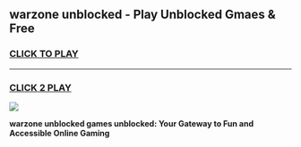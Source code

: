 
## warzone unblocked - Play Unblocked Gmaes & Free
<h3>
<a href="https://news.freeplayer.one?title=warzone_unblocked&ref=23F">CLICK TO PLAY</a></h3>
<hr>

<h3>
<a href="https://news.freeplayer.one?title=warzone_unblocked&ref=23F">CLICK 2 PLAY</a>
  
</h3>

<a href="https://news.freeplayer.one?title=warzone_unblocked&ref=23F/"><img src="https://clearcache.store/games.png"></a>


**warzone unblocked games unblocked: Your Gateway to Fun and Accessible Online Gaming**
